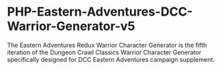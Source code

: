 # PHP-Eastern-Adventures-DCC-Warrior-Generator-v5
The Eastern Adventures Redux Warrior Character Generator is the fifth iteration of the Dungeon Crawl Classics Warrior Character Generator specifically designed for DCC Eastern Adventures campaign supplement.
